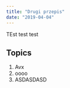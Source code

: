 ```yaml
---
title: "Drugi przepis"
date: "2019-04-04"
---
```


TEst test test

## Topics 

1. Avx
2. oooo
3. ASDASDASD